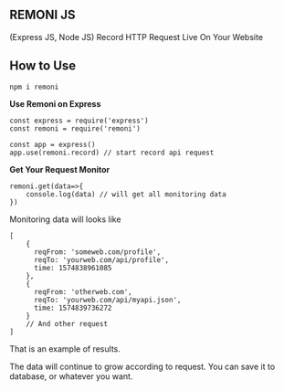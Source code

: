 ## REMONI JS

(Express JS, Node JS) Record HTTP Request Live On Your Website

## How to Use

    npm i remoni


**Use Remoni on Express**

    const express = require('express')
    const remoni = require('remoni')

    const app = express()
    app.use(remoni.record) // start record api request

**Get Your Request Monitor**

    remoni.get(data=>{
	    console.log(data) // will get all monitoring data
    })

Monitoring data will looks like

    [
	    {
	      reqFrom: 'someweb.com/profile',
	      reqTo: 'yourweb.com/api/profile',
	      time: 1574838961085
	    },
	    {
	      reqFrom: 'otherweb.com',
	      reqTo: 'yourweb.com/api/myapi.json',
	      time: 1574839736272
	    }
	    // And other request
    ]

That is an example of results.


The data will continue to grow according to request. You can save it to database, or whatever you want.
